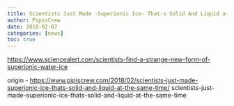 ```yaml
---
title: Scientists Just Made -Superionic Ice- That-s Solid And Liquid at The Same Time
author: PipisCrew
date: 2018-02-07
categories: [news]
toc: true
---
```


https://www.sciencealert.com/scientists-find-a-strange-new-form-of-superionic-water-ice

origin - https://www.pipiscrew.com/2018/02/scientists-just-made-superionic-ice-thats-solid-and-liquid-at-the-same-time/ scientists-just-made-superionic-ice-thats-solid-and-liquid-at-the-same-time